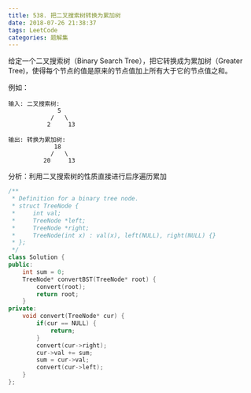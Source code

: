 ```yaml
---
title: 538. 把二叉搜索树转换为累加树
date: 2018-07-26 21:38:37
tags: LeetCode
categories: 题解集
---
```


给定一个二叉搜索树（Binary Search Tree），把它转换成为累加树（Greater Tree)，使得每个节点的值是原来的节点值加上所有大于它的节点值之和。

例如：
```
输入: 二叉搜索树:
              5
            /   \
           2     13

输出: 转换为累加树:
             18
            /   \
          20     13
```
分析：利用二叉搜索树的性质直接进行后序遍历累加
```cpp
/**
 * Definition for a binary tree node.
 * struct TreeNode {
 *     int val;
 *     TreeNode *left;
 *     TreeNode *right;
 *     TreeNode(int x) : val(x), left(NULL), right(NULL) {}
 * };
 */
class Solution {
public:
    int sum = 0;
    TreeNode* convertBST(TreeNode* root) {
        convert(root);
        return root;
    }
private:
    void convert(TreeNode* cur) {
        if(cur == NULL) {
            return;
        }
        convert(cur->right);
        cur->val += sum;
        sum = cur->val;
        convert(cur->left);
    }
};
```